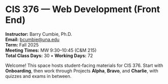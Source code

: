 # CIS 376 — Web Development (Front End)

**Instructor:** Barry Cumbie, Ph.D.  
**Email:** bcumbie@una.edu  
**Term:** Fall 2025  
**Meeting Times:** MW 9:30–10:45 (C&M 215)  
**Total Class Days:** 30 • **Working Days:** 72

Welcome! This space hosts student-facing materials for CIS 376. Start with **Onboarding**,
then work through Projects **Alpha**, **Bravo**, and **Charlie**, with quizzes and exams in between.
